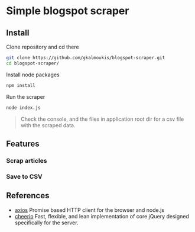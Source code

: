 # Simple blogspot scraper
## Install
Clone repository and cd there
```bash
git clone https://github.com/gkalmoukis/blogspot-scraper.git
cd blogspot-scraper/
```
Install node packages
```bash
npm install
```
Run the scraper
```bash
node index.js
```
> Check the console, and the files in application root dir for a csv file with the scraped data.
## Features
### Scrap articles
### Save to CSV
## References
- [axios](https://github.com/axios/axios) Promise based HTTP client for the browser and node.js
- [cheerio](https://github.com/cheeriojs/cheerio) Fast, flexible, and lean implementation of core jQuery designed specifically for the server.
